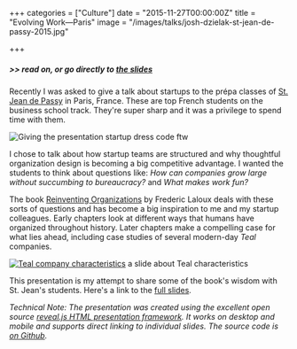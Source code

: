 +++
categories = ["Culture"]
date = "2015-11-27T00:00:00Z"
title = "Evolving Work—Paris"
image = "/images/talks/josh-dzielak-st-jean-de-passy-2015.jpg"

+++

##### >> read on, or go directly to [the slides](https://dzello.github.io/evolving-work)

Recently I was asked to give a talk about startups to the prépa classes of [St. Jean de Passy](http://www.saintjeandepassy.fr/) in Paris, France. These are top French students on the business school track. They're super sharp and it was a privilege to spend time with them.

![Giving the presentation](/images/talks/josh-dzielak-st-jean-de-passy-2015.jpg)
<span class="caption">startup dress code ftw</span>

I chose to talk about how startup teams are structured and why thoughtful organization design is becoming a big competitive advantage. I wanted the students to think about questions like: *How can companies grow large without succumbing to bureaucracy?* and *What makes work fun?*

The book [Reinventing Organizations](http://www.reinventingorganizations.com/) by Frederic Laloux deals with these sorts of questions and has become a big inspiration to me and my startup colleagues. Early chapters look at different ways that humans have organized throughout history. Later chapters make a compelling case for what lies ahead, including case studies of several modern-day *Teal* companies.

[![Teal company characteristics](/images/teal-characteristics.png)](https://dzello.github.io/evolving-work)
<span class="caption">a slide about Teal characteristics</span>

This presentation is my attempt to share some of the book's wisdom with St. Jean's students. Here's a link to the [full slides](https://dzello.github.io/evolving-work).

*Technical Note: The presentation was created using the excellent open source [reveal.js HTML presentation framework](http://lab.hakim.se/reveal-js/#/). It works on desktop and mobile and supports direct linking to individual slides. The source code is [on Github](https://github.com/dzello/evolving-work).*
